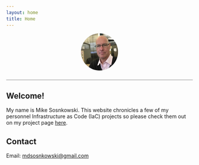 ```yaml
---
layout: home
title: Home
---
```

<style>
    .profile {
        border-radius: 100%;
        width: 20%;
        height: 20%;
        display: block;
        margin-left: auto;
        margin-right: auto;
        box-shadow: inset 0px 4px 10px rgba(0, 0, 0, 0.5);
        overflow: hidden;
    }

    hr {
        border: none;
        margin: 5% 0;
        height: 1px;
        background-color: none;
        box-shadow: 
       		inset 0px 1px 1px rgba(0, 0, 0, 0.12),
            inset 0px -1px 1px rgba(0, 0, 0, 0.24),
            inset 0px 1px 1px rgba(255, 255, 255, 0.8),
            inset 0px -1px 1px rgba(0, 0, 0, 0.05);
    }

</style>

<img src="profile.png" class="profile">
<hr>

## Welcome! 

My name is Mike Sosnkowski. This website chronicles a few of my personnel Infrastructure as Code (IaC) projects so please check them out on my project page [here](https://mdsosnkowski.github.io/projects).   

## Contact 

Email: [mdsosnkowski@gmail.com](mailto:mdsosnkowski@gmail.com)
